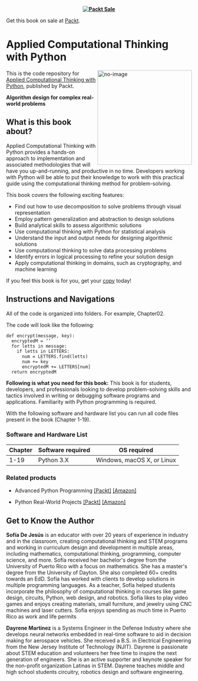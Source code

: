 
<b><p align='center'>[![Packt Sale](https://static.packt-cdn.com/assets/images/image.jpeg)](https://www.packtpub.com/)</p></b>Get this book on sale at [Packt](https://www.packtpub.com/).

# Applied Computational Thinking with Python

<a href="https://www.packtpub.com/product/applied-computational-thinking-with-python-second-edition/9781837632305"><img src="https://content.packt.com/B19521/cover_image_small.jpg" alt="no-image" height="256px" align="right"></a>

This is the code repository for [Applied Computational Thinking with Python](https://www.packtpub.com/product/applied-computational-thinking-with-python-second-edition/9781837632305), published by Packt.

**Algorithm design for complex real-world problems**

## What is this book about?
Applied Computational Thinking with Python provides a hands-on approach to implementation and associated methodologies that will have you up-and-running, and productive in no time. Developers working with Python will be able to put their knowledge to work with this practical guide using the computational thinking method for problem-solving.

This book covers the following exciting features:

* Find out how to use decomposition to solve problems through visual representation
* Employ pattern generalization and abstraction to design solutions
* Build analytical skills to assess algorithmic solutions
* Use computational thinking with Python for statistical analysis
* Understand the input and output needs for designing algorithmic solutions
* Use computational thinking to solve data processing problems
* Identify errors in logical processing to refine your solution design
* Apply computational thinking in domains, such as cryptography, and machine learning

If you feel this book is for you, get your [copy](https://www.amazon.com/Applied-Computational-Thinking-Python-real-world/dp/1837632308/ref=sr_1_4?crid=3JZRXWA9SVTEM&keywords=applied+computational+thinking+with+python&qid=1704196126&sprefix=%2Caps%2C266&sr=8-4) today!

## Instructions and Navigations
All of the code is organized into folders. For example, Chapter02.

The code will look like the following:

```
def encrypt(message, key):
  encryptedM = ‘’
  for letts in message:
    if letts in LETTERS:
      num = LETTERS.find(letts)
      num += key
      encryptedM += LETTERS[num]
  return encryptedM
```

**Following is what you need for this book:**
This book is for students, developers, and professionals looking to develop problem-solving skills and tactics involved in writing or debugging software programs and applications. Familiarity with Python programming is required.

With the following software and hardware list you can run all code files present in the book (Chapter 1-19).
### Software and Hardware List
| Chapter | Software required | OS required |
| -------- | ------------------------------------ | ----------------------------------- |
| 1-19 | Python 3.X | Windows, macOS X, or Linux |

### Related products
* Advanced Python Programming [[Packt]](https://www.packtpub.com/product/advanced-python-programming-second-edition/9781801814010) [[Amazon]](https://www.amazon.com/Advanced-Python-Programming-Accelerate-techniques/dp/1801814015/ref=sr_1_1?crid=WZ923V16OZ5Y&keywords=advanced+python+programming&qid=1703787274&sprefix=advanced+python+prograaming%2Caps%2C329&sr=8-1)

* Python Real-World Projects [[Packt]](https://www.packtpub.com/product/python-real-world-projects/9781803246765) [[Amazon]](https://www.amazon.com/Python-Real-World-Projects-deployable-applications/dp/1803246766/ref=sr_1_1?crid=1A2IAY06FA4AK&keywords=python+real-world+projects&qid=1703787308&sprefix=python+real-wo%2Caps%2C302&sr=8-1)

## Get to Know the Author
**Sofía De Jesús**
is an educator with over 20 years of experience in industry and in the classroom, creating computational thinking and STEM programs and working in curriculum design and development in multiple areas, including mathematics, computational thinking, programming, computer science, and more. Sofía received her bachelor's degree from the University of Puerto Rico with a focus on mathematics. She has a master's degree from the University of Dayton. She also completed 60+ credits towards an EdD. Sofía has worked with clients to develop solutions in multiple programming languages. As a teacher, Sofía helped students incorporate the philosophy of computational thinking in courses like game design, circuits, Python, web design, and robotics. Sofía likes to play video games and enjoys creating materials, small furniture, and jewelry using CNC machines and laser cutters. Sofía enjoys spending as much time in Puerto Rico as work and life permits

**Dayrene Martinez**
is a Systems Engineer in the Defense Industry where she develops neural networks embedded in real-time software to aid in decision making for aerospace vehicles. She received a B.S. in Electrical Engineering from the New Jersey Institute of Technology (NJIT). Dayrene is passionate about STEM education and volunteers her free time to inspire the next generation of engineers. She is an active supporter and keynote speaker for the non-profit organization Latinas in STEM. Dayrene teaches middle and high school students circuitry, robotics design and software engineering.
